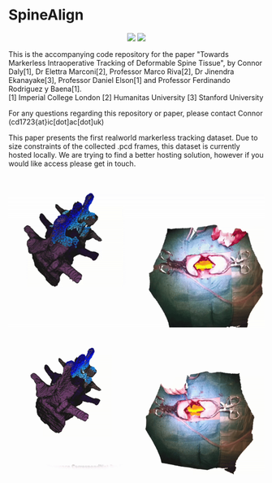 # SpineAlign

<p align="center">
  <img src="PaperGifs/newgifs/zoomgif.gif" height="300" />
  <img src="PaperGifs/newgifs/pointgif.gif" height="300" />
</p>

This is the accompanying code repository for the paper "Towards Markerless Intraoperative Tracking of Deformable Spine Tissue", by Connor Daly[1], Dr Elettra Marconi[2], Professor Marco Riva[2], Dr Jinendra Ekanayake[3], Professor Daniel Elson[1] and Professor Ferdinando Rodriguez y Baena[1].<br>
[1] Imperial College London
[2] Humanitas University
[3] Stanford University

For any questions regarding this repository or paper, please contact Connor (cd1723{at}ic[dot]ac[dot]uk)

This paper presents the first realworld markerless tracking dataset. Due to size constraints of the collected .pcd frames, this dataset is currently hosted locally. We are trying to find a better hosting solution, however if you would like access please get in touch.






<p align="center">
  <img src="PaperGifs/newgifs/labelgif.gif" height="300" />
  <img src="PaperGifs/newgifs/predictgif.gif" height="300" />
</p>
